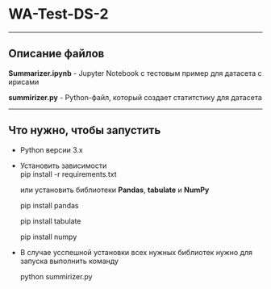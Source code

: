 # WA-Test-DS-2
 
 -----------------------------------------------------------------
 
## Описание файлов

__Summarizer.ipynb__ - Jupyter Notebook с тестовым пример для датасета с ирисами

__summirizer.py__ - Python-файл, который создает статитстику для датасета

-------------------------------------------------------------------

## Что нужно, чтобы запустить

- Python версии 3.x

- Установить зависимости  
  pip install -r requirements.txt

  или установить библиотеки __Pandas__, __tabulate__ и __NumPy__

  pip install pandas
 
  pip install tabulate

  pip install numpy
  
- В случае усспешной установки всех нужных библиотек нужно для запуска выполнить команду
  
  python summirizer.py

